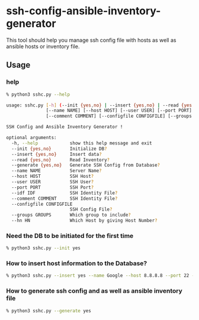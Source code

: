# ssh-config-ansible-inventory-generator
This tool should help you manage ssh config file with hosts as well as ansible hosts or inventory file.

## Usage

### help

```bash
% python3 sshc.py --help
```

```bash
usage: sshc.py [-h] (--init {yes,no} | --insert {yes,no} | --read {yes,no} | --generate {yes,no})
               [--name NAME] [--host HOST] [--user USER] [--port PORT] [--idf IDF]
               [--comment COMMENT] [--configfile CONFIGFILE] [--groups GROUPS] [--hn HN]

SSH Config and Ansible Inventory Generator !

optional arguments:
  -h, --help            show this help message and exit
  --init {yes,no}       Initialize DB?
  --insert {yes,no}     Insert data?
  --read {yes,no}       Read Inventory?
  --generate {yes,no}   Generate SSH Config from Database?
  --name NAME           Server Name?
  --host HOST           SSH Host?
  --user USER           SSH User?
  --port PORT           SSH Port?
  --idf IDF             SSH Identity File?
  --comment COMMENT     SSH Identity File?
  --configfile CONFIGFILE
                        SSH Config File?
  --groups GROUPS       Which group to include?
  --hn HN               Which Host by giving Host Number?
```

### Need the DB to be initiated for the first time

```bash
% python3 sshc.py --init yes
```

### How to insert host information to the Database?

```bash
% python3 sshc.py --insert yes --name Google --host 8.8.8.8 --port 22 --user groot --idf /home/fahad/fahad.pem --comment "This is the server where you are not authorized to have access." --configfile /home/fahad/.ssh/config --groups google, fun
```

### How to generate ssh config and as well as ansible inventory file

```bash
% python3 sshc.py --generate yes
```
